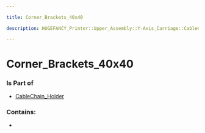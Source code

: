 ```yaml
---

title: Corner_Brackets_40x40

description: HUGEFANCY_Printer::Upper_Assembly::Y-Axis_Carriage::CableChain_Holder::Corner_Brackets_40x40

---
```

# Corner_Brackets_40x40
<script>
    var geoarray = '{"Corner_Brackets_40x40": {}}';
</script>
<script>
    var basepath = '/assets/HUGEFANCY_Printer/Upper_Assembly/Y-Axis_Carriage/CableChain_Holder/';
</script>
<link rel="stylesheet" href="/css/container.css">

<div id="container"></div>

<!-- these are the required scripts for the three.js scene -->
<script src="/lib/three.min.js"></script>
<script src="/lib/OrbitControls.js"></script>
<script src="/lib/RectAreaLightUniformsLib.js"></script>
<!-- this is your app's lib file -->
<script src="/lib/triceratops_app.js"></script>
### Is Part of
- [CableChain_Holder](../CableChain_Holder)  

### Contains:
- [](./Corner_Brackets_40x40/)

